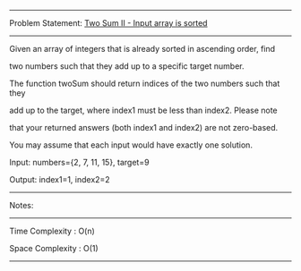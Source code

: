 ******************************************************************************
Problem Statement: [Two Sum II - Input array is sorted](https://leetcode.com/problems/two-sum-ii-input-array-is-sorted/)
******************************************************************************
Given an array of integers that is already sorted in ascending order, find 

two numbers such that they add up to a specific target number.

The function twoSum should return indices of the two numbers such that they

add up to the target, where index1 must be less than index2. Please note

that your returned answers (both index1 and index2) are not zero-based.

You may assume that each input would have exactly one solution.

Input: numbers={2, 7, 11, 15}, target=9

Output: index1=1, index2=2 

******************************************************************************
Notes: 
******************************************************************************
Time Complexity :  O(n)

Space Complexity : O(1)

******************************************************************************